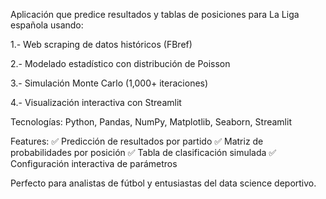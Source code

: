 Aplicación que predice resultados y tablas de posiciones para La Liga española usando:

1.- Web scraping de datos históricos (FBref)

2.- Modelado estadístico con distribución de Poisson

3.- Simulación Monte Carlo (1,000+ iteraciones)

4.- Visualización interactiva con Streamlit

Tecnologías: Python, Pandas, NumPy, Matplotlib, Seaborn, Streamlit

Features:
✅ Predicción de resultados por partido
✅ Matriz de probabilidades por posición
✅ Tabla de clasificación simulada
✅ Configuración interactiva de parámetros

Perfecto para analistas de fútbol y entusiastas del data science deportivo.
